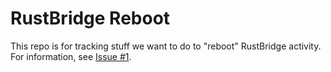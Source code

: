 # RustBridge Reboot

This repo is for tracking stuff we want to do to "reboot" RustBridge activity. For information, see [Issue #1](https://github.com/rustbridge/reboot/issues/1).